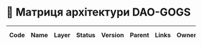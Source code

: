 ﻿# 🧭 Матриця архітектури DAO-GOGS

| Code | Name | Layer | Status | Version | Parent | Links | Owner | OwnerSource | Priority | Maturity(0-3) | Last Update |
|---|---|---|---|---|---|---|---|---|---|---|---|